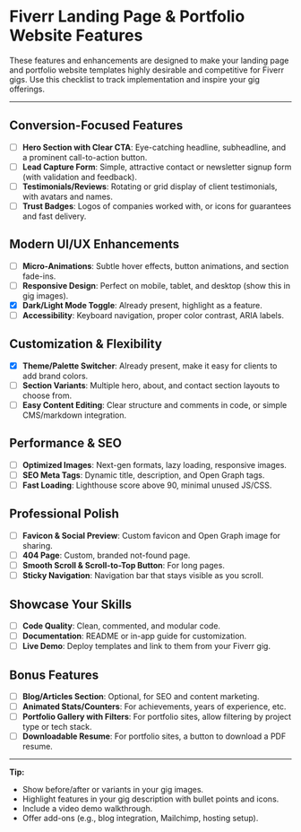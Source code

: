 # Fiverr Landing Page & Portfolio Website Features

These features and enhancements are designed to make your landing page and portfolio website templates highly desirable and competitive for Fiverr gigs. Use this checklist to track implementation and inspire your gig offerings.

---

## Conversion-Focused Features
- [ ] **Hero Section with Clear CTA**: Eye-catching headline, subheadline, and a prominent call-to-action button.
- [ ] **Lead Capture Form**: Simple, attractive contact or newsletter signup form (with validation and feedback).
- [ ] **Testimonials/Reviews**: Rotating or grid display of client testimonials, with avatars and names.
- [ ] **Trust Badges**: Logos of companies worked with, or icons for guarantees and fast delivery.

## Modern UI/UX Enhancements
- [ ] **Micro-Animations**: Subtle hover effects, button animations, and section fade-ins.
- [ ] **Responsive Design**: Perfect on mobile, tablet, and desktop (show this in gig images).
- [x] **Dark/Light Mode Toggle**: Already present, highlight as a feature.
- [ ] **Accessibility**: Keyboard navigation, proper color contrast, ARIA labels.

## Customization & Flexibility
- [x] **Theme/Palette Switcher**: Already present, make it easy for clients to add brand colors.
- [ ] **Section Variants**: Multiple hero, about, and contact section layouts to choose from.
- [ ] **Easy Content Editing**: Clear structure and comments in code, or simple CMS/markdown integration.

## Performance & SEO
- [ ] **Optimized Images**: Next-gen formats, lazy loading, responsive images.
- [ ] **SEO Meta Tags**: Dynamic title, description, and Open Graph tags.
- [ ] **Fast Loading**: Lighthouse score above 90, minimal unused JS/CSS.

## Professional Polish
- [ ] **Favicon & Social Preview**: Custom favicon and Open Graph image for sharing.
- [ ] **404 Page**: Custom, branded not-found page.
- [ ] **Smooth Scroll & Scroll-to-Top Button**: For long pages.
- [ ] **Sticky Navigation**: Navigation bar that stays visible as you scroll.

## Showcase Your Skills
- [ ] **Code Quality**: Clean, commented, and modular code.
- [ ] **Documentation**: README or in-app guide for customization.
- [ ] **Live Demo**: Deploy templates and link to them from your Fiverr gig.

## Bonus Features
- [ ] **Blog/Articles Section**: Optional, for SEO and content marketing.
- [ ] **Animated Stats/Counters**: For achievements, years of experience, etc.
- [ ] **Portfolio Gallery with Filters**: For portfolio sites, allow filtering by project type or tech stack.
- [ ] **Downloadable Resume**: For portfolio sites, a button to download a PDF resume.

---

**Tip:**
- Show before/after or variants in your gig images.
- Highlight features in your gig description with bullet points and icons.
- Include a video demo walkthrough.
- Offer add-ons (e.g., blog integration, Mailchimp, hosting setup). 